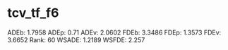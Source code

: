 # tcv_tf_f6

ADEb: 1.7958
ADEp: 0.71
ADEv: 2.0602
FDEb: 3.3486
FDEp: 1.3573
FDEv: 3.6652
Rank: 60
WSADE: 1.2189
WSFDE: 2.257